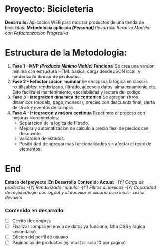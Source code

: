 # Proyecto: Bicicleteria

**Desarrollo:** Aplicacion WEB para mostrar productos de una tienda de bicicletas.
**Metodologia aplicada *(Personal)***
*Desarrollo Iterativo Modular con Refactorizacion Progresiva*

# Estructura de la Metodologia:

1. **Fase 1 - MVP *(Producto Minimo Viable)* Funcional**
    Se crea una version minima con estructura HTML basica, carga desde JSON local, y renderizado directo de productos.
2. **Fase 2 - Refactorizacion modular**
    Se encapsua la logica en classes reutilizables: renderizado, filtrado, acceso a datos, almacenamiento etc.
    Esto facilita el mantenimiento, escalabilidad y lectura del codigo.
3. **Fase 3 - Integracion dinamica de contenido**
    Se agregan filtros dinamicos (modelo, pago, moneda), precios con descuento final, alerta de stock y eventos de compra.
4. **Fase 4 - Integracion y mejora continua**
    Repetimos el proceso con mejoras incrementales:
    - Separacion de la logica de filtrado.
    - Mejora y automatizacion de calculo a precio final de precios con descuento.
    - Validacion de estados.
    - Posibilidad de agregar mas funcionalidades sin afectar el resto de elementos.
    
# End

**Estado del proyecto: En Desarrollo**
**Contenido Actual:**
*-[Y] Carga de productos*
*-[Y] Renderizado modular*
*-[Y] Filtros dinamicos*
*-[Y] Capacidad de register/login con logput y almacenar el usuario para iniciar sesion devuelta*

### Contenido en desarrollo:
- [ ] Carrito de compras
- [ ] Finalizar compra (el envio de datos ya funciona; falta CSS y logica secundaria)
- [ ] Edicion del perfil de usuario
- [ ] Paginacion de productos (ej: mostrar solo 10 por pagina)